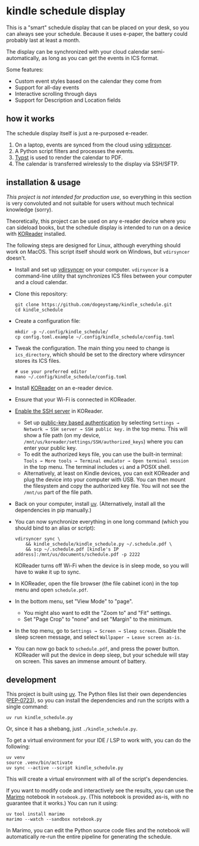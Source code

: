 # kindle schedule display

This is a "smart" schedule display that can be placed on your desk, so you can
always see your schedule. Because it uses e-paper, the battery could probably
last at least a month.

The display can be synchronized with your cloud calendar semi-automatically, as
long as you can get the events in ICS format.

Some features:

- Custom event styles based on the calendar they come from
- Support for all-day events
- Interactive scrolling through days
- Support for Description and Location fields

## how it works

The schedule display itself is just a re-purposed e-reader.

1. On a laptop, events are synced from the cloud using [vdirsyncer](https://github.com/pimutils/vdirsyncer).
2. A Python script filters and processes the events.
3. [Typst](https://github.com/typst/typst) is used to render the calendar to PDF.
4. The calendar is transferred wirelessly to the display via SSH/SFTP.

## installation & usage

_This project is not intended for production use_, so everything in this
section is very convoluted and not suitable for users without much technical
knowledge (sorry).

Theoretically, this project can be used on any e-reader device where you can
sideload books, but the schedule display is intended to run on a device with
[KOReader](https://github.com/koreader/koreader) installed.

The following steps are designed for Linux, although everything should work on
MacOS. This script itself should work on Windows, but `vdirsyncer` doesn't.

- Install and set up [vdirsyncer](https://vdirsyncer.pimutils.org/en/stable/tutorial.html)
    on your computer. `vdirsyncer` is a command-line utility that synchronizes ICS files
    between your computer and a cloud calendar.

- Clone this repository:

    ```
    git clone https://github.com/dogeystamp/kindle_schedule.git
    cd kindle_schedule
    ```

- Create a configuration file:

    ```
    mkdir -p ~/.config/kindle_schedule/
    cp config.toml.example ~/.config/kindle_schedule/config.toml
    ```

- Tweak the configuration. The main thing you need to change is
    `ics_directory`, which should be set to the directory where vdirsyncer stores
    its ICS files.

    ```
    # use your preferred editor
    nano ~/.config/kindle_schedule/config.toml
    ```

- Install [KOReader](https://github.com/koreader/koreader) on an e-reader device.

- Ensure that your Wi-Fi is connected in KOReader.

- [Enable the SSH server](https://github.com/koreader/koreader/wiki/SSH) in KOReader.
    - Set up [public-key based authentication](https://www.baeldung.com/linux/ssh-setup-public-key-auth)
        by selecting `Settings → Network → SSH server → SSH public key.` in the top menu.
        This will show a file path (on my device, `/mnt/us/koreader/settings/SSH/authorized_keys`)
        where you can enter your public key.
    - To edit the authorized keys file, you can use the built-in terminal:
        `Tools → More tools → Terminal emulator → Open terminal session` in the
        top menu. The terminal includes `vi` and a POSIX shell.
    - Alternatively, at least on Kindle devices, you can exit KOReader and plug
        the device into your computer with USB. You can then mount the filesystem
        and copy the authorized key file. You will not see the `/mnt/us` part
        of the file path.

- Back on your computer, install [uv](https://docs.astral.sh/uv/).
    (Alternatively, install all the dependencies in pip manually.)

- You can now synchronize everything in one long command (which you should bind to an alias or script):

    ```
    vdirsyncer sync \
        && kindle_schedule/kindle_schedule.py ~/.schedule.pdf \
        && scp ~/.schedule.pdf [kindle's IP address]:/mnt/us/documents/schedule.pdf -p 2222
    ```

    KOReader turns off Wi-Fi when the device is in sleep mode, so you will have to wake it up to sync.

- In KOReader, open the file browser (the file cabinet icon) in the top menu and open `schedule.pdf`.

- In the bottom menu, set "View Mode" to "page".
    - You might also want to edit the "Zoom to" and "Fit" settings.
    - Set "Page Crop" to "none" and set "Margin" to the minimum.

- In the top menu, go to `Settings → Screen → Sleep screen`. Disable the sleep screen message, and select `Wallpaper → Leave screen as-is`.

- You can now go back to `schedule.pdf`, and press the power button. KOReader will put the device in deep sleep,
    but your schedule will stay on screen. This saves an immense amount of battery.

## development

This project is built using [uv](https://docs.astral.sh/uv/).
The Python files list their own dependencies ([PEP-0723](https://peps.python.org/pep-0723/)),
so you can install the dependencies and run the scripts with a single command:

```
uv run kindle_schedule.py
```

Or, since it has a shebang, just `./kindle_schedule.py`.

To get a virtual environment for your IDE / LSP to work with, you can do the following:

```
uv venv
source .venv/bin/activate
uv sync --active --script kindle_schedule.py
```

This will create a virtual environment with all of the script's dependencies.

If you want to modify code and interactively see the results, you can use the [Marimo](https://github.com/marimo-team/marimo)
notebook in `notebook.py`.
(This notebook is provided as-is, with no guarantee that it works.)
You can run it using:

```
uv tool install marimo
marimo --watch --sandbox notebook.py
```

In Marimo, you can edit the Python source code files and the notebook will
automatically re-run the entire pipeline for generating the schedule.
